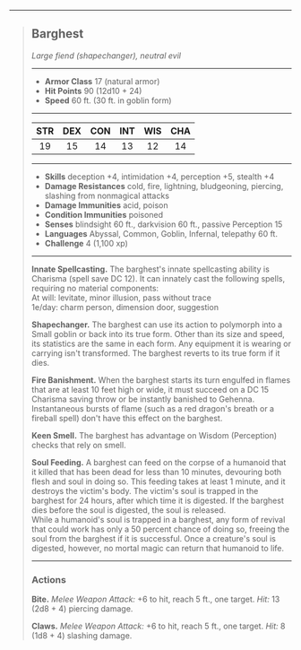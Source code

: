 ***
> ## Barghest
> *Large fiend (shapechanger), neutral evil*
> 
> ***
> 
> - **Armor Class** 17 (natural armor)
> - **Hit Points** 90 (12d10 + 24)
> - **Speed** 60 ft. (30 ft. in goblin form)
> 
> ***
> 
> |STR|DEX|CON|INT|WIS|CHA|
> |:---:|:---:|:---:|:---:|:---:|:---:|
> |19|15|14|13|12|14|
> 
> ***
> 
> - **Skills** deception +4, intimidation +4, perception +5, stealth +4
> - **Damage Resistances** cold, fire, lightning, bludgeoning, piercing, slashing from nonmagical attacks
> - **Damage Immunities** acid, poison
> - **Condition Immunities** poisoned
> - **Senses** blindsight 60 ft., darkvision 60 ft., passive Perception 15
> - **Languages** Abyssal, Common, Goblin, Infernal, telepathy 60 ft.
> - **Challenge** 4 (1,100 xp)
> 
> ***
> 
> **Innate Spellcasting.** The barghest's innate spellcasting ability is Charisma (spell save DC 12). It can innately cast the following spells, requiring no material components:  
> At will: levitate, minor illusion, pass without trace  
> 1e/day: charm person, dimension door, suggestion
> 
> **Shapechanger.** The barghest can use its action to polymorph into a Small goblin or back into its true form. Other than its size and speed, its statistics are the same in each form. Any equipment it is wearing or carrying isn't transformed. The barghest reverts to its true form if it dies.
> 
> **Fire Banishment.** When the barghest starts its turn engulfed in flames that are at least 10 feet high or wide, it must succeed on a DC 15 Charisma saving throw or be instantly banished to Gehenna. Instantaneous bursts of flame (such as a red dragon's breath or a fireball spell) don't have this effect on the barghest.
> 
> **Keen Smell.** The barghest has advantage on Wisdom (Perception) checks that rely on smell.
> 
> **Soul Feeding.** A barghest can feed on the corpse of a humanoid that it killed that has been dead for less than 10 minutes, devouring both flesh and soul in doing so. This feeding takes at least 1 minute, and it destroys the victim's body. The victim's soul is trapped in the barghest for 24 hours, after which time it is digested. If the barghest dies before the soul is digested, the soul is released.  
> While a humanoid's soul is trapped in a barghest, any form of revival that could work has only a 50 percent chance of doing so, freeing the soul from the barghest if it is successful. Once a creature's soul is digested, however, no mortal magic can return that humanoid to life.
> 
> ***
> 
> ### Actions
> **Bite.** *Melee Weapon Attack:* +6 to hit, reach 5 ft., one target. *Hit:* 13 (2d8 + 4) piercing damage.
> 
> **Claws.** *Melee Weapon Attack:* +6 to hit, reach 5 ft., one target. *Hit:* 8 (1d8 + 4) slashing damage.